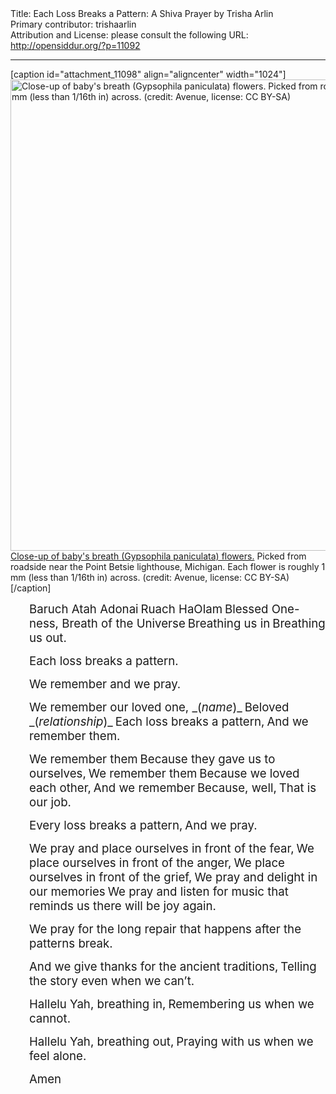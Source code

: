<html>
<head></head>
<body>
Title: Each Loss Breaks a Pattern: A Shiva Prayer by Trisha Arlin<br />
Primary contributor: trishaarlin<br />
Attribution and License: please consult the following URL: <a href="http://opensiddur.org/?p=11092">http://opensiddur.org/?p=11092</a>
<p />
<hr />

[caption id="attachment_11098" align="aligncenter" width="1024"]<a href="https://opensiddur.org/wp-content/uploads/2015/04/1024px-Close-up_of_babys_breath_Gypsophila_paniculata_flowers.jpg"><img class="size-full wp-image-11098" src="https://opensiddur.org/wp-content/uploads/2015/04/1024px-Close-up_of_babys_breath_Gypsophila_paniculata_flowers.jpg" alt="Close-up of baby's breath (Gypsophila paniculata) flowers. Picked from roadside near the Point Betsie lighthouse, Michigan. Each flower is roughly 1 mm (less than 1/16th in) across. (credit: Avenue, license: CC BY-SA)" width="1024" height="754" /></a> <a href="http://commons.wikimedia.org/wiki/File:Close-up_of_baby%27s_breath_%28Gypsophila_paniculata%29_flowers.jpg">Close-up of baby's breath (Gypsophila paniculata) flowers.</a> Picked from roadside near the Point Betsie lighthouse, Michigan. Each flower is roughly 1 mm (less than 1/16th in) across. (credit: Avenue, license: CC BY-SA)[/caption]
<p style="padding-left: 30px;"><span style="font-size: 14pt;">Baruch Atah Adonai</span>
<span style="font-size: 14pt;">Ruach HaOlam</span>
<span style="font-size: 14pt;">Blessed One-ness, Breath of the Universe</span>
<span style="font-size: 14pt;">Breathing us in</span>
<span style="font-size: 14pt;">Breathing us out.</span></p>
<p style="padding-left: 30px;"><span style="font-size: 14pt;">Each loss breaks a pattern.</span></p>
<p style="padding-left: 30px;"><span style="font-size: 14pt;">We remember and we pray.</span></p>
<p style="padding-left: 30px;"><span style="font-size: 14pt;">We remember our loved one, _(<em>name</em>)_</span>
<span style="font-size: 14pt;">Beloved _(<em>relationship</em>)_</span>
<span style="font-size: 14pt;">Each loss breaks a pattern,</span>
<span style="font-size: 14pt;">And we remember them.</span></p>
<p style="padding-left: 30px;"><span style="font-size: 14pt;">We remember them</span>
<span style="font-size: 14pt;">Because they gave us to ourselves,</span>
<span style="font-size: 14pt;">We remember them</span>
<span style="font-size: 14pt;">Because we loved each other,</span>
<span style="font-size: 14pt;">And we remember</span>
<span style="font-size: 14pt;">Because, well,</span>
<span style="font-size: 14pt;">That is our job.</span></p>
<p style="padding-left: 30px;"><span style="font-size: 14pt;">Every loss breaks a pattern,</span>
<span style="font-size: 14pt;">And we pray.</span></p>
<p style="padding-left: 30px;"><span style="font-size: 14pt;">We pray and place ourselves in front of the fear,</span>
<span style="font-size: 14pt;">We place ourselves in front of the anger,</span>
<span style="font-size: 14pt;">We place ourselves in front of the grief,</span>
<span style="font-size: 14pt;">We pray and delight in our memories</span>
<span style="font-size: 14pt;">We pray and listen for music that reminds us there will be joy again.</span></p>
<p style="padding-left: 30px;"><span style="font-size: 14pt;">We pray for the long repair that happens after the patterns break.</span></p>
<p style="padding-left: 30px;"><span style="font-size: 14pt;">And we give thanks for the ancient traditions,</span>
<span style="font-size: 14pt;">Telling the story even when we can’t.</span></p>
<p style="padding-left: 30px;"><span style="font-size: 14pt;">Hallelu Yah, breathing in,</span>
<span style="font-size: 14pt;">Remembering us when we cannot.</span></p>
<p style="padding-left: 30px;"><span style="font-size: 14pt;">Hallelu Yah, breathing out,</span>
<span style="font-size: 14pt;">Praying with us when we feel alone.</span></p>
<p style="padding-left: 30px;"><span style="font-size: 14pt;">Amen</span></p>
&nbsp;
</body>
</html>